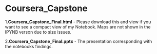 # Coursera_Capstone
1.**Coursera_Capstone_Final.html** - Please download this and view if you want to see a compact view of my Notebook. Maps are not shown in the IPYNB verson due to size issues.

2.**Coursera_Capstone_Final.pptx** - The presentation corresponding with the notebooks findings.
